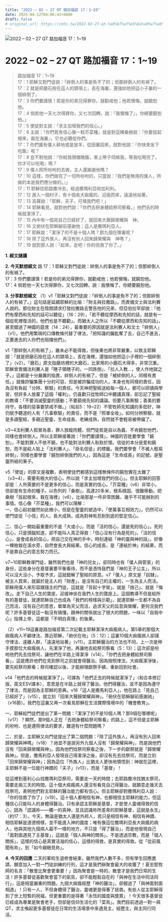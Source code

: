 ```yaml
---
title: "2022 – 02 – 27 QT 路加福音 17：1~19"
date: 2025-04-12T04:06:41+0800
draft: false
# original_url: https://cmtc.tw/2022-02-27-qt-%e8%b7%af%e5%8a%a0%e7%a6%8f%e9%9f%b3-17%ef%bc%9a119
---
```


![2022 – 02 – 27 QT 路加福音 17：1\~19](/images/qt.jpg   "2022 – 02 – 27 QT 路加福音 17：1\~19")

# 2022 – 02 – 27 QT 路加福音 17：1\~19

> 路加福音 17：1\~19  
> 17：1 耶穌又對門徒說：「絆倒人的事是免不了的；但那絆倒人的有禍了。  
> 17：2 就是把磨石拴在這人的頸項上，丟在海裏，還強如他把這小子裏的一個絆倒了。  
> 17：3 你們要謹慎！若是你的弟兄得罪你，就勸戒他；他若懊悔，就饒恕他。  
> 17：4 倘若他一天七次得罪你，又七次回轉，說：『我懊悔了』，你總要饒恕他。」  
> 17：5 使徒對主說：「求主加增我們的信心。」  
> 17：6 主說：「你們若有信心像一粒芥菜種，就是對這棵桑樹說：『你要拔起根來，栽在海裏』，它也必聽從你們。  
> 17：7 你們誰有僕人耕地或是放羊，從田裏回來，就對他說：『你快來坐下吃飯』呢？  
> 17：8 豈不對他說：『你給我預備晚飯，束上帶子伺候我，等我吃喝完了，你才可以吃喝』嗎？  
> 17：9 僕人照所吩咐的去做，主人還謝謝他嗎？  
> 17：10 這樣，你們做完了一切所吩咐的，只當說：『我們是無用的僕人，所做的本是我們應分做的。』」  
> 17：11 耶穌往耶路撒冷去，經過撒瑪利亞和加利利。  
> 17：12 進入一個村子，有十個長大痲瘋的，迎面而來，遠遠地站著，  
> 17：13 高聲說：「耶穌，夫子，可憐我們吧！」  
> 17：14 耶穌看見，就對他們說：「你們去把身體給祭司察看。」他們去的時候就潔淨了。  
> 17：15 內中有一個見自己已經好了，就回來大聲歸榮耀與　神，  
> 17：16 又俯伏在耶穌腳前感謝他；這人是撒瑪利亞人。  
> 17：17 耶穌說：「潔淨了的不是十個人嗎？那九個在哪裏呢？  
> 17：18 除了這外族人，再沒有別人回來歸榮耀與　神嗎？」  
> 17：19 就對那人說：「起來，走吧！你的信救了你了。」

**1. 經文誦讀**

**2.  今天默想經文**
路 17：1 耶穌又對門徒說：絆倒人的事是免不了的；但那絆倒人的有禍了。  
17：3 你們要謹慎！若是你的弟兄得罪你，就勸戒他；他若懊悔，就饒恕他。  
17：4 倘若他一天七次得罪你，又七次回轉，說：我懊悔了，你總要饒恕他。

**3. 分享默想經文**
（1）v1「耶穌又對門徒說：「絆倒人的事是免不了的；但那絆倒人的有禍了。」這句話是延續耶穌的比喻：「財主與拉撒路」，而責備文士與法利賽人說的。那位財主在陰間請求打發拉撒路去警告他的兄弟，但亞伯拉罕卻說：「他們有摩西和先知的話可以聽從」（16：29），「若不聽從摩西和先知的話，就是有一個從死裡復活的，他們也是不聽勸」。而猶太人之所以「不聽從摩西和先知的話」，甚至錯過了神國的筵席（14：24），最重要的原因就是法利賽人和文士「絆倒人」（v1）。他們用繁瑣的口傳教條代替了律法，「把知識的鑰匙奪了去，自己不進去，正要進去的人你們也阻擋他們」。

v1「那絆倒人的有禍了」，雖未必不能得救，但後果也將非常嚴重，以致主耶穌說：「就是把磨石拴在這人的頸項上，丟在海裡，還強如他把這小子裡的一個絆倒了」（v2）。「磨石」原文指磨坊裡的大磨石，比家用的小磨石大得多，非常沉重。耶穌曾責備法利賽人是「瞎子領瞎子的，一同跌倒」、「拉人入教…，使人作地獄之子。」這都是十分嚴厲的指責，絆倒人的有禍了，但是「被絆倒的人，同樣有責任。」就像詐騙集團十分的可惡，但是被詐騙成功的人，本身也有同樣的責任，因為沒有負起「分辨、察驗」的責任。今天神把聖經送給每一個人，都可以研讀與學習，但許多人放棄了這個「權利」，仍喜歡只從牧師口中聽講真理，卻忘記了聖經的教導：「不要消滅聖靈的感動；不要藐視先知的講論。但要凡事察驗；善美的要持守，各樣的惡事要禁戒不做。」（帖前5：19\~22）不管牧師先知講的多麼好，神仍賦予聽道的人有「凡事察驗」的責任，而不是「照單全收」。如何分辨察驗，就是多讀聖經，多親近聖靈，生命成長、老練成熟，自然就不會輕易被帶偏了。

v3\~4法利賽人假冒為善，罪人放縱肉體，但門徒若是自以為義、不肯饒恕他們，同樣也會絆倒人。所以主耶穌接著說：「你們要謹慎」，神國的百姓要學會「饒恕」，不能對罪人不依不饒，也不能對法利賽人耿耿於懷。信徒的本分是愛和饒恕，而不是給人貼上「法利賽人」、「掛名信徒」的標籤。我們要學會「不被人輕易絆倒」，同樣也要學會「饒恕絆倒我們的人」，因為這是「生命成長」的記號，是聖靈所結的果子。

v5「使徒」的原文是複數，表明使徒們都感到這樣無條件的饒恕實在太難了（v3\~4），需要有極大的信心，所以說「求主加增我們的信心」。但主耶穌的回答卻是：人所需要的不是更多的信心，而是真實的信心。「芥菜種」（v6）非常小，但卻是有生命的種子。以色列的「桑樹」，高達20多米，根系穩固、很難移動。把桑樹「拔起根來，栽在海裡」（v6），比喻那是一件非常困難、幾乎不可能辦到的事情。信心像「芥菜種」，我們可以理解：  
一、信心起初雖然如此微小，但是在聖靈的塑造中，「使萬事互相效力」，仍然可以使門徒從「小信」的人，長大成熟，成為對神有忍耐到底的堅定信心。

二、信心一開始最重要的不是「大或小」，而是「活的信心，還是死的信心」。死的信心，只是頭腦知道，卻不能叫人真正得救：「信心沒有行為是死的」。「活的信心」，是會成長的信心，把自己交在神的手中，時刻連結「神的靈與神的話」，好像一棵樹栽在溪水旁，自然會長大與結果。信心的成長，是「連結於神」的結果，而不是靠自己的意志努力而已。

v7\~10耶穌教導門徒，雖然我們也是「神的兒女」，卻同時也有「僕人與管家」的身份，這些身分在基督裏要平衡看待，而不是憑恃我們是「神的王子公主」，所以可以沒大沒小，予取予求，這就錯解了聖經的原意。v7「僕人」原文是「奴隸」，被主人買來，就屬於是主人的「財產」，是沒有自己的主權的，一生為主人而活。耶穌用僕人來形容跟隨主的門徒，這就是「背起十字架」、就是「捨己」、就是「悔改」。走下自己人生的寶座，迎接神坐在我們人生的寶座上。這個教導不但是給所有的基督徒，就連耶穌自己也成為「我們的榜樣與示範」，就連耶穌一生都不為自己而活，沒有自己的意思，單單為天父而活，追求天父的旨意與榮耀，更何況我們呢？許多基督徒這一點沒有搞懂，跟神的關係就出了很大的問題，一味以「自我中心」指揮上帝，這都是「不明白真理」的後果。

（2）v11\~19這裏是路加福音第二次記載主耶穌潔淨大痲瘋病人。第5章的那個大痲瘋病人不顧律法、靠近耶穌，「俯伏在地」（5：12）；這裏10個大痲瘋病人卻謹守律法、遠離人群，「遠遠地站著」（v11）。主耶穌醫治的方法也不同，上一次是伸手摸那位大痲瘋病人，先潔淨了他，再讓他去給祭司察看（5：13）；這次卻是吩咐他們先去找祭司，讓他們在半路上得潔淨（v14）。「你們去把身體給祭司察看」，這是應許他們在見到祭司之前就會得醫治。因為按照律法，大痲瘋潔淨後，要先給祭司察看；祭司確認以後，才能辦理獻祭手續，重新回到社會。

v14「他們去的時候就潔淨了」，可譯為「他們正去的時候就潔淨了」（和合本修訂版，英文ESV譯本），意思是在半路上就得了醫治。他們得醫治，並不是因為遵守了律法，而是因為主耶穌的恩典。v16「這人是撒馬利亞人」，他在路上「見自己已經好了」（v15），就立刻「回來大聲歸榮耀與神」，「俯伏在耶穌腳前感謝祂」（v16節）。我們在這裏又再一次看見耶穌在生活實際情境中的「機會教育」。

一、耶穌給門徒們提出了第一問題：「潔淨了的不是10個人嗎？那9個在哪裡呢」（v17）？顯然，那9個人正在「去把身體給祭司察看」的路上，這不但是主耶穌的吩咐、也是遵照律法的要求，難道有什麼問題嗎？

二、於是，主耶穌又向門徒提出了第二個問題：「除了這外族人，再沒有別人回來歸榮耀與神嗎」（v18）？祂並不是說另外九個人沒有「歸榮耀與神」，而是說他們沒有「回來歸榮耀與神」。因為他們找祭司察看之後，下一步的獻祭就是「歸榮耀與神」。但是，撒馬利亞人發現自己得潔淨之後，卻沒有先去找祭司，而是立刻「回來歸榮耀與神」；因為這位「外族人」比猶太人更快地領悟到：神就在這裡，主耶穌不是一位能行神蹟的「夫子」（v13），而是「基督」！

從這裡到基利心山找撒瑪利亞祭司，需要走一天的時間；去耶路撒冷找猶太祭司，需要走兩三天的時間。這十個大痲瘋病人還沒有看見自己得醫治，就願意走幾天去找祭司，表明他們對主耶穌的醫治能力都有信心。但主耶穌卻對撒瑪利亞人說：「你的信救了你了」（v19）。這十個人都相信有神，也都相信主耶穌的能力，但這種信心只能叫人的身體得醫治。只有承認主耶穌是基督，才是使人靈魂得救的信心，因為「認識祢——獨一的真神，並且認識祢所差來的耶穌基督，這就是永生」（約17：3）。今天，無論是猶太人還是外邦人，若只是相信有神、相信有神蹟、相信耶穌是道德榜樣，並不能進入神的國度；唯有像這位撒瑪利亞長大痲瘋的病人，他與其他九個病人最不一樣的地方，不只是「得了醫治」，而是他發現自己「面對面遇見了主基督」，這就是「個人與神的關係」，不是透過宗教，而是「個人關係」，這樣的信心是真實活潑的信心，這樣的得救，是真實的得救。從「從前風聞有祢」，到「如今親眼見祢」。

**4. 今天的回應**
二天的軍校生退修會結束，雖然我們人數不多，但有學生回應邀請，願意加入一對一門徒訓練的行列，這才是我們辦聚會最大的收獲了！夏忠堅牧師的名言：「散會比聚會更重要！」因為聚會是一時的，散會才是我們日常的生活！許多基督徒喜歡聚會當下的氣氛，卻不能輕鬆自在的「與神在生活中同活同行」，這是相當嚴重的問題。九個大痲瘋經歷「神的醫治」，卻錯過了「與神面對面相遇」！只有一人，不但身體得了醫治，靈魂更是得著了拯救。有些人從主耶穌得到了世上短暫的祝福，但更重要的是得著「永恆的國度與獎賞」！今天很多基督徒已經成為專業是聚會老手，但卻是信仰生活化的「菜鳥」。我們目前透過一對一與QT，求主喚起更多基督徒在日常的生活場景中來遇見主，經歷主，與主同行同活。
